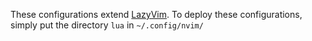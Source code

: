 These configurations extend [LazyVim](https://www.lazyvim.org).
To deploy these configurations, simply put the directory `lua` in `~/.config/nvim/`

